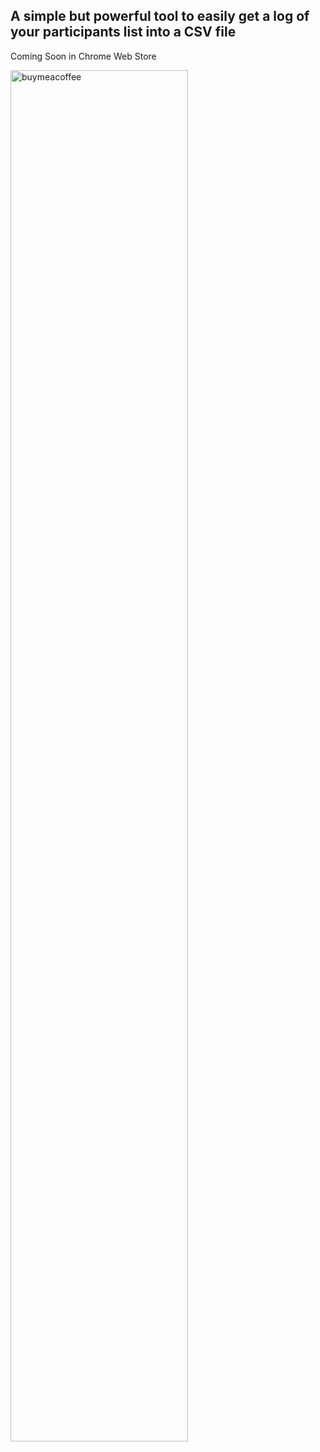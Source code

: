 ## A simple but powerful tool to easily get a log of your participants list into a CSV file

Coming Soon in Chrome Web Store

<a href="https://www.buymeacoffee.com/nikiljos"><img src="https://img.buymeacoffee.com/api/?url=aHR0cHM6Ly9pbWcuYnV5bWVhY29mZmVlLmNvbS9hcGkvP3VybD1hSFIwY0hNNkx5OWpaRzR1WW5WNWJXVmhZMjltWm1WbExtTnZiUzkxY0d4dllXUnpMM0J5YjJacGJHVmZjR2xqZEhWeVpYTXZNakF5TVM4d05pOHhNelV5TVRCaFpURTBaRFZqTVdJM05qZzRabUU0T0dVeFpqSmlZekl5TVM1cWNHYz0mc2l6ZT0zMDAmbmFtZT1OaWtoaWwrSm9zZQ==&creator=Nikhil+Jose&is_creating=Developing%20Google%20Meet%20Attendance%20Chrome%20Extension&design_code=1&design_color=%23ff813f&slug=nikiljos" alt="buymeacoffee" width=75%></a>
